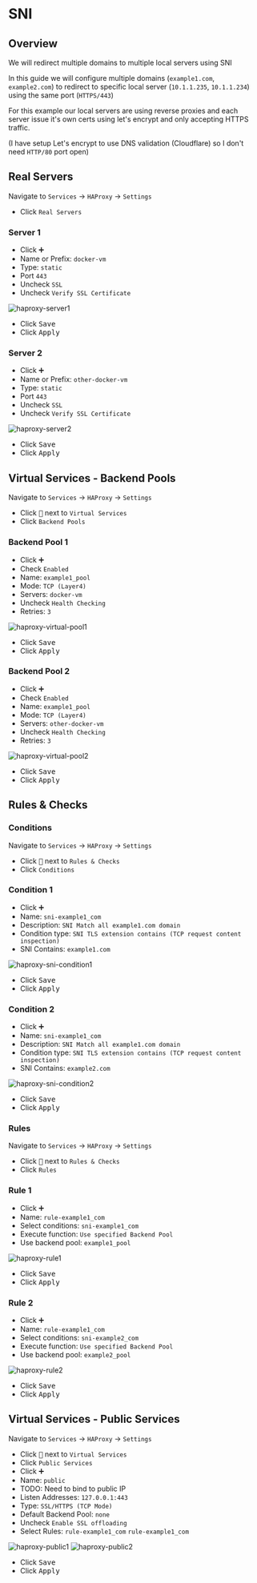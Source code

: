 # SNI

## Overview

We will redirect multiple domains to multiple local servers using SNI

In this guide we will configure multiple domains (`example1.com`, `example2.com`) to redirect to specific local server
(`10.1.1.235`, `10.1.1.234`) using the same port (`HTTPS/443`)

For this example our local servers are using reverse proxies and each server issue it's own certs using let's encrypt
and only accepting HTTPS traffic.

(I have setup Let's encrypt to use DNS validation (Cloudflare) so I don't need `HTTP/80` port open)

## Real Servers

Navigate to `Services` -> `HAProxy` -> `Settings`

- Click `Real Servers`

### Server 1

- Click <kbd>➕</kbd>
- Name or Prefix: `docker-vm`
- Type: `static`
- Port `443`
- Uncheck `SSL`
- Uncheck `Verify SSL Certificate`

![haproxy-server1](img/haproxy-server1.png)

- Click <kbd>Save</kbd>
- Click <kbd>Apply</kbd>

### Server 2

- Click <kbd>➕</kbd>
- Name or Prefix: `other-docker-vm`
- Type: `static`
- Port `443`
- Uncheck `SSL`
- Uncheck `Verify SSL Certificate`

![haproxy-server2](img/haproxy-server2.png)

- Click <kbd>Save</kbd>
- Click <kbd>Apply</kbd>

## Virtual Services - Backend Pools

Navigate to `Services` -> `HAProxy` -> `Settings`

- Click <kbd>🔽</kbd> next to `Virtual Services`
- Click `Backend Pools`

### Backend Pool 1

- Click <kbd>➕</kbd>
- Check `Enabled`
- Name: `example1_pool`
- Mode: `TCP (Layer4)`
- Servers: `docker-vm`
- Uncheck `Health Checking`
- Retries: `3`

![haproxy-virtual-pool1](img/haproxy-virtual-pool1.png)

- Click <kbd>Save</kbd>
- Click <kbd>Apply</kbd>

### Backend Pool 2

- Click <kbd>➕</kbd>
- Check `Enabled`
- Name: `example1_pool`
- Mode: `TCP (Layer4)`
- Servers: `other-docker-vm`
- Uncheck `Health Checking`
- Retries: `3`

![haproxy-virtual-pool2](img/haproxy-virtual-pool2.png)

- Click <kbd>Save</kbd>
- Click <kbd>Apply</kbd>

## Rules & Checks

### Conditions

Navigate to `Services` -> `HAProxy` -> `Settings`

- Click <kbd>🔽</kbd> next to `Rules & Checks`
- Click `Conditions`

### Condition 1

- Click <kbd>➕</kbd>
- Name: `sni-example1_com`
- Description: `SNI Match all example1.com domain`
- Condition type: `SNI TLS extension contains (TCP request content inspection)`
- SNI Contains: `example1.com`

![haproxy-sni-condition1](img/haproxy-sni-condition1.png)

- Click <kbd>Save</kbd>
- Click <kbd>Apply</kbd>

### Condition 2

- Click <kbd>➕</kbd>
- Name: `sni-example1_com`
- Description: `SNI Match all example1.com domain`
- Condition type: `SNI TLS extension contains (TCP request content inspection)`
- SNI Contains: `example2.com`

![haproxy-sni-condition2  ](img/haproxy-sni-condition2.png)

- Click <kbd>Save</kbd>
- Click <kbd>Apply</kbd>

### Rules

Navigate to `Services` -> `HAProxy` -> `Settings`

- Click <kbd>🔽</kbd> next to `Rules & Checks`
- Click `Rules`

### Rule 1

- Click <kbd>➕</kbd>
- Name: `rule-example1_com`
- Select conditions: `sni-example1_com`
- Execute function: `Use specified Backend Pool`
- Use backend pool: `example1_pool`

![haproxy-rule1](img/haproxy-rule1.png)

- Click <kbd>Save</kbd>
- Click <kbd>Apply</kbd>

### Rule 2

- Click <kbd>➕</kbd>
- Name: `rule-example1_com`
- Select conditions: `sni-example2_com`
- Execute function: `Use specified Backend Pool`
- Use backend pool: `example2_pool`

![haproxy-rule2](img/haproxy-rule2.png)

- Click <kbd>Save</kbd>
- Click <kbd>Apply</kbd>

## Virtual Services - Public Services

Navigate to `Services` -> `HAProxy` -> `Settings`

- Click <kbd>🔽</kbd> next to `Virtual Services`
- Click `Public Services`
- Click <kbd>➕</kbd>
- Name: `public`
- TODO: Need to bind to public IP
- Listen Addresses: `127.0.0.1:443`
- Type: `SSL/HTTPS (TCP Mode)`
- Default Backend Pool: `none`
- Uncheck `Enable SSL offloading`
- Select Rules: `rule-example1_com` `rule-example1_com`

![haproxy-public1](img/haproxy-public1.png)
![haproxy-public2](img/haproxy-public2.png)

- Click <kbd>Save</kbd>
- Click <kbd>Apply</kbd>
